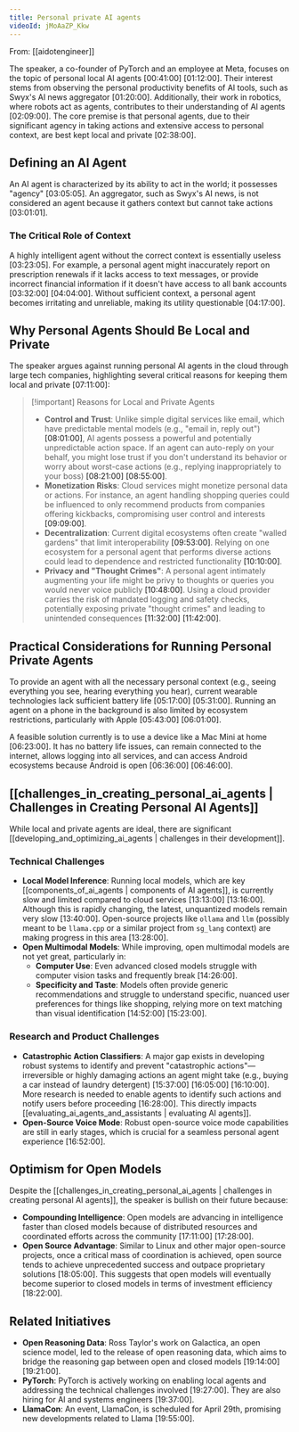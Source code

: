 ```yaml
---
title: Personal private AI agents
videoId: jMoAaZP_Kkw
---
```


From: [[aidotengineer]] <br/> 

The speaker, a co-founder of PyTorch and an employee at Meta, focuses on the topic of personal local AI agents <a class="yt-timestamp" data-t="00:41:00">[00:41:00]</a> <a class="yt-timestamp" data-t="01:12:00">[01:12:00]</a>. Their interest stems from observing the personal productivity benefits of AI tools, such as Swyx's AI news aggregator <a class="yt-timestamp" data-t="01:20:00">[01:20:00]</a>. Additionally, their work in robotics, where robots act as agents, contributes to their understanding of AI agents <a class="yt-timestamp" data-t="02:09:00">[02:09:00]</a>. The core premise is that personal agents, due to their significant agency in taking actions and extensive access to personal context, are best kept local and private <a class="yt-timestamp" data-t="02:38:00">[02:38:00]</a>.

## Defining an AI Agent
An AI agent is characterized by its ability to act in the world; it possesses "agency" <a class="yt-timestamp" data-t="03:05:05">[03:05:05]</a>. An aggregator, such as Swyx's AI news, is not considered an agent because it gathers context but cannot take actions <a class="yt-timestamp" data-t="03:01:01">[03:01:01]</a>.

### The Critical Role of Context
A highly intelligent agent without the correct context is essentially useless <a class="yt-timestamp" data-t="03:23:05">[03:23:05]</a>. For example, a personal agent might inaccurately report on prescription renewals if it lacks access to text messages, or provide incorrect financial information if it doesn't have access to all bank accounts <a class="yt-timestamp" data-t="03:32:00">[03:32:00]</a> <a class="yt-timestamp" data-t="04:04:00">[04:04:00]</a>. Without sufficient context, a personal agent becomes irritating and unreliable, making its utility questionable <a class="yt-timestamp" data-t="04:17:00">[04:17:00]</a>.

## Why Personal Agents Should Be Local and Private
The speaker argues against running personal AI agents in the cloud through large tech companies, highlighting several critical reasons for keeping them local and private <a class="yt-timestamp" data-t="07:11:00">[07:11:00]</a>:

> [!important] Reasons for Local and Private Agents
> *   **Control and Trust**: Unlike simple digital services like email, which have predictable mental models (e.g., "email in, reply out") <a class="yt-timestamp" data-t="08:01:00">[08:01:00]</a>, AI agents possess a powerful and potentially unpredictable action space. If an agent can auto-reply on your behalf, you might lose trust if you don't understand its behavior or worry about worst-case actions (e.g., replying inappropriately to your boss) <a class="yt-timestamp" data-t="08:21:00">[08:21:00]</a> <a class="yt-timestamp" data-t="08:55:00">[08:55:00]</a>.
> *   **Monetization Risks**: Cloud services might monetize personal data or actions. For instance, an agent handling shopping queries could be influenced to only recommend products from companies offering kickbacks, compromising user control and interests <a class="yt-timestamp" data-t="09:09:00">[09:09:00]</a>.
> *   **Decentralization**: Current digital ecosystems often create "walled gardens" that limit interoperability <a class="yt-timestamp" data-t="09:53:00">[09:53:00]</a>. Relying on one ecosystem for a personal agent that performs diverse actions could lead to dependence and restricted functionality <a class="yt-timestamp" data-t="10:01:00">[10:10:00]</a>.
> *   **Privacy and "Thought Crimes"**: A personal agent intimately augmenting your life might be privy to thoughts or queries you would never voice publicly <a class="yt-timestamp" data-t="10:48:00">[10:48:00]</a>. Using a cloud provider carries the risk of mandated logging and safety checks, potentially exposing private "thought crimes" and leading to unintended consequences <a class="yt-timestamp" data-t="11:32:00">[11:32:00]</a> <a class="yt-timestamp" data-t="11:42:00">[11:42:00]</a>.

## Practical Considerations for Running Personal Private Agents
To provide an agent with all the necessary personal context (e.g., seeing everything you see, hearing everything you hear), current wearable technologies lack sufficient battery life <a class="yt-timestamp" data-t="05:17:00">[05:17:00]</a> <a class="yt-timestamp" data-t="05:31:00">[05:31:00]</a>. Running an agent on a phone in the background is also limited by ecosystem restrictions, particularly with Apple <a class="yt-timestamp" data-t="05:43:00">[05:43:00]</a> <a class="yt-timestamp" data-t="06:01:00">[06:01:00]</a>.

A feasible solution currently is to use a device like a Mac Mini at home <a class="yt-timestamp" data-t="06:23:00">[06:23:00]</a>. It has no battery life issues, can remain connected to the internet, allows logging into all services, and can access Android ecosystems because Android is open <a class="yt-timestamp" data-t="06:36:00">[06:36:00]</a> <a class="yt-timestamp" data-t="06:46:00">[06:46:00]</a>.

## [[challenges_in_creating_personal_ai_agents | Challenges in Creating Personal AI Agents]]
While local and private agents are ideal, there are significant [[developing_and_optimizing_ai_agents | challenges in their development]].

### Technical Challenges
*   **Local Model Inference**: Running local models, which are key [[components_of_ai_agents | components of AI agents]], is currently slow and limited compared to cloud services <a class="yt-timestamp" data-t="13:13:00">[13:13:00]</a> <a class="yt-timestamp" data-t="13:16:00">[13:16:00]</a>. Although this is rapidly changing, the latest, unquantized models remain very slow <a class="yt-timestamp" data-t="13:40:00">[13:40:00]</a>. Open-source projects like `ollama` and `llm` (possibly meant to be `llama.cpp` or a similar project from `sg_lang` context) are making progress in this area <a class="yt-timestamp" data-t="13:28:00">[13:28:00]</a>.
*   **Open Multimodal Models**: While improving, open multimodal models are not yet great, particularly in:
    *   **Computer Use**: Even advanced closed models struggle with computer vision tasks and frequently break <a class="yt-timestamp" data-t="14:26:00">[14:26:00]</a>.
    *   **Specificity and Taste**: Models often provide generic recommendations and struggle to understand specific, nuanced user preferences for things like shopping, relying more on text matching than visual identification <a class="yt-timestamp" data-t="14:52:00">[14:52:00]</a> <a class="yt-timestamp" data-t="15:23:00">[15:23:00]</a>.

### Research and Product Challenges
*   **Catastrophic Action Classifiers**: A major gap exists in developing robust systems to identify and prevent "catastrophic actions"—irreversible or highly damaging actions an agent might take (e.g., buying a car instead of laundry detergent) <a class="yt-timestamp" data-t="15:37:00">[15:37:00]</a> <a class="yt-timestamp" data-t="16:05:00">[16:05:00]</a> <a class="yt-timestamp" data-t="16:10:00">[16:10:00]</a>. More research is needed to enable agents to identify such actions and notify users before proceeding <a class="yt-timestamp" data-t="16:28:00">[16:28:00]</a>. This directly impacts [[evaluating_ai_agents_and_assistants | evaluating AI agents]].
*   **Open-Source Voice Mode**: Robust open-source voice mode capabilities are still in early stages, which is crucial for a seamless personal agent experience <a class="yt-timestamp" data-t="16:52:00">[16:52:00]</a>.

## Optimism for Open Models
Despite the [[challenges_in_creating_personal_ai_agents | challenges in creating personal AI agents]], the speaker is bullish on their future because:
*   **Compounding Intelligence**: Open models are advancing in intelligence faster than closed models because of distributed resources and coordinated efforts across the community <a class="yt-timestamp" data-t="17:11:00">[17:11:00]</a> <a class="yt-timestamp" data-t="17:28:00">[17:28:00]</a>.
*   **Open Source Advantage**: Similar to Linux and other major open-source projects, once a critical mass of coordination is achieved, open source tends to achieve unprecedented success and outpace proprietary solutions <a class="yt-timestamp" data-t="18:05:00">[18:05:00]</a>. This suggests that open models will eventually become superior to closed models in terms of investment efficiency <a class="yt-timestamp" data-t="18:22:00">[18:22:00]</a>.

## Related Initiatives
*   **Open Reasoning Data**: Ross Taylor's work on Galactica, an open science model, led to the release of open reasoning data, which aims to bridge the reasoning gap between open and closed models <a class="yt-timestamp" data-t="19:14:00">[19:14:00]</a> <a class="yt-timestamp" data-t="19:21:00">[19:21:00]</a>.
*   **PyTorch**: PyTorch is actively working on enabling local agents and addressing the technical challenges involved <a class="yt-timestamp" data-t="19:27:00">[19:27:00]</a>. They are also hiring for AI and systems engineers <a class="yt-timestamp" data-t="19:37:00">[19:37:00]</a>.
*   **LlamaCon**: An event, LlamaCon, is scheduled for April 29th, promising new developments related to Llama <a class="yt-timestamp" data-t="19:55:00">[19:55:00]</a>.